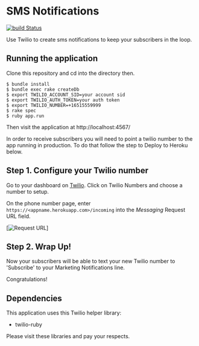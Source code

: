 # SMS Notifications
[![build Status](https://travis-ci.org/TwilioDevEd/marketing-notifications-sinatra.svg?branch=master)](https://travis-ci.org/TwilioDevEd/marketing-notifications-sinatra)

Use Twilio to create sms notifications to keep your subscribers in the loop.

## Running the application

Clone this repository and cd into the directory then.

```
$ bundle install
$ bundle exec rake createDb 
$ export TWILIO_ACCOUNT_SID=your account sid
$ export TWILIO_AUTH_TOKEN=your auth token
$ export TWILIO_NUMBER=+16515559999
$ rake spec
$ ruby app.run
```

Then visit the application at http://localhost:4567/

In order to receive subscribers you will need to point a twilio number to the app running in production. To do that follow the step to Deploy to Heroku below.

## Step 1. Configure your Twilio number

Go to your dashboard on [Twilio](https://www.twilio.com/user/account/phone-numbers/incoming). Click on Twilio Numbers and choose a number to setup.

On the phone number page, enter `https://<appname.herokuapp.com>/incoming` into the _Messaging_ Request URL field.

[![Request URL](http://howtodocs.s3.amazonaws.com/setup-twilio-number.png)]

## Step 2. Wrap Up!

Now your subscribers will be able to text your new Twilio number to 'Subscribe' to your Marketing Notifications line.

Congratulations!

## Dependencies

This application uses this Twilio helper library:
* twilio-ruby

Please visit these libraries and pay your respects.
